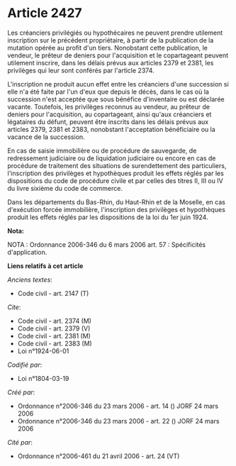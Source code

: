 # Article 2427

Les créanciers privilégiés ou hypothécaires ne peuvent prendre utilement inscription sur le précédent propriétaire, à partir
de la publication de la mutation opérée au profit d'un tiers. Nonobstant cette publication, le vendeur, le prêteur de deniers
pour l'acquisition et le copartageant peuvent utilement inscrire, dans les délais prévus aux articles 2379 et 2381, les
privilèges qui leur sont conférés par l'article 2374.

L'inscription ne produit aucun effet entre les créanciers d'une succession si elle n'a été faite par l'un d'eux que depuis le
décès, dans le cas où la succession n'est acceptée que sous bénéfice d'inventaire ou est déclarée vacante. Toutefois, les
privilèges reconnus au vendeur, au prêteur de deniers pour l'acquisition, au copartageant, ainsi qu'aux créanciers et
légataires du défunt, peuvent être inscrits dans les délais prévus aux articles 2379, 2381 et 2383, nonobstant l'acceptation
bénéficiaire ou la vacance de la succession.

En cas de saisie immobilière ou de procédure de sauvegarde, de redressement judiciaire ou de liquidation judiciaire ou encore
en cas de procédure de traitement des situations de surendettement des particuliers, l'inscription des privilèges et
hypothèques produit les effets réglés par les dispositions du code de procédure civile et par celles des titres II, III ou IV
du livre sixième du code de commerce.

Dans les départements du Bas-Rhin, du Haut-Rhin et de la Moselle, en cas d'exécution forcée immobilière, l'inscription des
privilèges et hypothèques produit les effets réglés par les dispositions de la loi du 1er juin 1924.

**Nota:**

NOTA : Ordonnance 2006-346 du 6 mars 2006 art. 57 : Spécificités d'application.

**Liens relatifs à cet article**

_Anciens textes_:

  - Code civil - art. 2147 (T)

_Cite_:

  - Code civil - art. 2374 (M)
  - Code civil - art. 2379 (V)
  - Code civil - art. 2381 (M)
  - Code civil - art. 2383 (M)
  - Loi n°1924-06-01

_Codifié par_:

  - Loi n°1804-03-19

_Créé par_:

  - Ordonnance n°2006-346 du 23 mars 2006 - art. 14 () JORF 24 mars 2006
  - Ordonnance n°2006-346 du 23 mars 2006 - art. 22 () JORF 24 mars 2006

_Cité par_:

  - Ordonnance n°2006-461 du 21 avril 2006 - art. 24 (VT)
